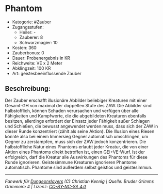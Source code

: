 # Phantom  
- Kategorie: #Zauber  
- Zugangsstufen:  
  - Heiler: -  
  - Zauberer: 8  
  - Schwarzmagier: 10  
- Kosten: 360  
- Zauberbonus: 0  
- Dauer: Probenergebnis in KR  
- Reichweite: VE x 2 Meter  
- Abklingzeit: 100 KR  
- Art: geistesbeeinflussende Zauber     

## Beschreibung:
Der Zauber erschafft illusionäre Abbilder beliebiger Kreaturen mit einer Gesamt-GH von maximal der doppelten Stufe des ZAW. Die Abbilder sind halbstofflich, können Schaden verursachen und verfügen über alle Fähigkeiten und Kampfwerte, die die abgebildeten Kreaturen ebenfalls besitzen, allerdings erfordert der Einsatz jeder Fähigkeit außer Schlagen und Schießen, die bewusst angewendet werden muss, dass sich der ZAW in dieser Runde konzentriert (zählt als seine Aktion). Die Illusion eines Riesen könnte also bei einem Immersieg Gegner automatisch umschlingen, um Gegner zu zerstampfen, muss sich der ZAW jedoch konzentrieren. Die halbstoffliche Natur eines Phantoms erlaubt jeder Kreatur, die von einer Aktion eines Phantoms direkt betroffen ist, einen GEI+VE-Wurf. Ist der erfolgreich, darf die Kreatur alle Auswirkungen des Phantoms für diese Runde ignorieren. Geistesimmune Kreaturen ignorieren Phantome automatisch. Phantome sind außerdem selbst geistlos und geistesimmun.


___
*Fanwerk für [Dungeonslayers](https://www.dungeonslayers.net/) (C) Christian Kennig | Quelle: Bruder Grimms Grimmoire 4 | Lizenz: [CC-BY-NC-SA 4.0](https://creativecommons.org/licenses/by-nc-sa/4.0/deed.de)*